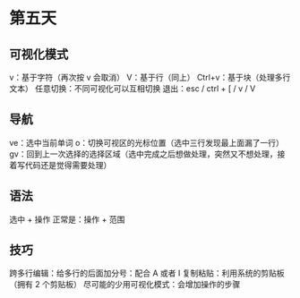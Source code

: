 # 第五天

## 可视化模式

v：基于字符（再次按 v 会取消）
V：基于行（同上）
Ctrl+v：基于块（处理多行文本）
任意切换：不同可视化可以互相切换
退出：esc / ctrl + [ / v / V

## 导航

ve：选中当前单词
o：切换可视区的光标位置（选中三行发现最上面漏了一行）
gv：回到上一次选择的选择区域（选中完成之后想做处理，突然又不想处理，接着写代码还是觉得需要处理）

## 语法

选中 + 操作
正常是：操作 + 范围

## 技巧

跨多行编辑：给多行的后面加分号：配合 A 或者 I
复制粘贴：利用系统的剪贴板（拥有 2 个剪贴板）
尽可能的少用可视化模式：会增加操作的步骤
